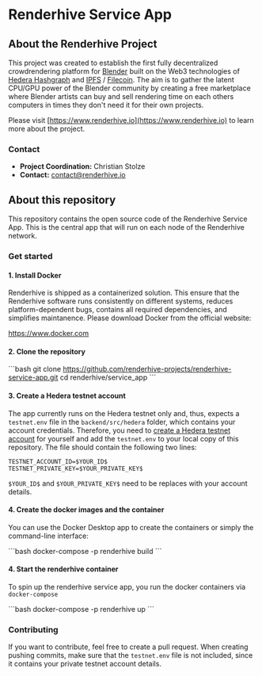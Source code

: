 # Renderhive Service App

## About the Renderhive Project

This project was created to establish the first fully decentralized crowdrendering platform for [Blender](https://www.blender.org) built on the Web3 technologies of [Hedera Hashgraph](https://www.hedera.com/) and [IPFS](https://ipfs.tech) / [Filecoin](https://filecoin.io). The aim is to gather the latent CPU/GPU power of the Blender community by creating a free marketplace where Blender artists can buy and sell rendering time on each others computers in times they don't need it for their own projects.

Please visit [https://www.renderhive.io](https://www.renderhive.io) to learn more about the project.

### Contact

* **Project Coordination:** Christian Stolze
* **Contact:** contact@renderhive.io

## About this repository

This repository contains the open source code of the Renderhive Service App. This is the central app that will run on each node of the Renderhive network.

### Get started

#### 1. Install Docker

Renderhive is shipped as a containerized solution. This ensure that the Renderhive software runs consistently on different systems, reduces platform-dependent bugs, contains all required dependencies, and simplifies maintanence. Please download Docker from the official website:

https://www.docker.com

#### 2. Clone the repository

\```bash
git clone https://github.com/renderhive-projects/renderhive-service-app.git
cd renderhive/service_app
\```

#### 3. Create a Hedera testnet account

The app currently runs on the Hedera testnet only and, thus, expects a `testnet.env` file in the `backend/src/hedera` folder, which contains your account credentials. Therefore, you need to [create a Hedera testnet account](https://docs.hedera.com/guides/testnet/testnet-access) for yourself and add the `testnet.env` to your local copy of this repository. The file should contain the following two lines:

```
TESTNET_ACCOUNT_ID=$YOUR_ID$
TESTNET_PRIVATE_KEY=$YOUR_PRIVATE_KEY$
```

`$YOUR_ID$` and `$YOUR_PRIVATE_KEY$` need to be replaces with your account details.

#### 4. Create the docker images and the container

You can use the Docker Desktop app to create the containers or simply the command-line interface:

\```bash
docker-compose -p renderhive build
\```

#### 4. Start the renderhive container

To spin up the renderhive service app, you run the docker containers via `docker-compose`

\```bash
docker-compose -p renderhive up
\```

### Contributing

If you want to contribute, feel free to create a pull request. When creating pushing commits, make sure that the `testnet.env` file is not included, since it contains your private testnet account details.
